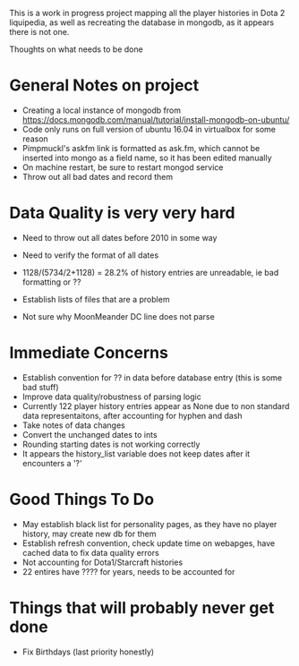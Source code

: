This is a work in progress project mapping all the player histories in Dota 2 liquipedia, as well as recreating the database in mongodb, as it appears there is not one.

Thoughts on what needs to be done

 # General Notes on project
 - Creating a local instance of mongodb from https://docs.mongodb.com/manual/tutorial/install-mongodb-on-ubuntu/
 - Code only runs on full version of ubuntu 16.04 in virtualbox for some reason
 - Pimpmuckl's askfm link is formatted as ask.fm, which cannot be inserted into mongo as a field name, so it has been edited manually
 - On machine restart, be sure to restart mongod service
 - Throw out all bad dates and record them

# Data Quality is very very hard
 - Need to throw out all dates before 2010 in some way
 - Need to verify the format of all dates
 - 1128/(5734/2+1128) = 28.2% of history entries are unreadable, ie bad formatting or ??
 
 - Establish lists of files that are a problem
 - Not sure why MoonMeander DC line does not parse
 
 # Immediate Concerns 
 - Establish convention for ?? in data before database entry (this is some bad stuff)
 - Improve data quality/robustness of parsing logic
  - Currently 122 player history entries appear as None due to non standard data representaitons, after accounting for hyphen and dash
  - Take notes of data changes
 - Convert the unchanged dates to ints
 - Rounding starting dates is not working correctly
 - It appears the history_list variable does not keep dates after it encounters a '?'

 # Good Things To Do
 - May establish black list for personality pages, as they have no player history, may create new db for them
 - Establish refresh convention, check update time on webapges, have cached data to fix data quality errors
 - Not accounting for Dota1/Starcraft histories
 - 22 entires have ???? for years, needs to be accounted for

 # Things that will probably never get done
 - Fix Birthdays (last priority honestly)
